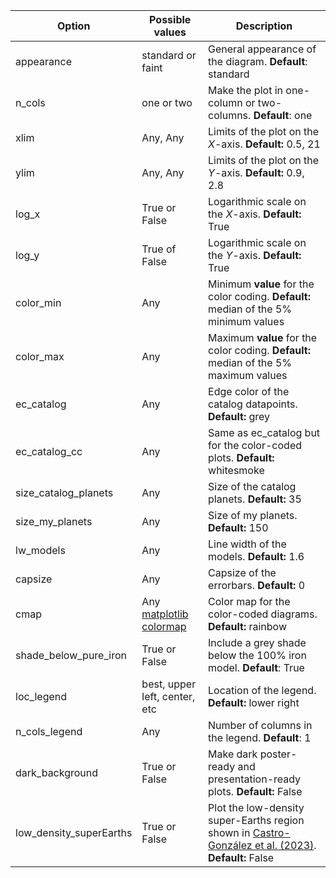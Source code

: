 | Option | Possible values | Description |
| ------------- | ------------- | ------------- |
| appearance | standard or faint| General appearance of the diagram. **Default**: standard |
| n_cols | one or two | Make the plot in one-column or two-columns. **Default**: one |
| xlim | Any, Any | Limits of the plot on the $X$-axis. **Default:** 0.5, 21 |
| ylim | Any, Any | Limits of the plot on the $Y$-axis. **Default:** 0.9, 2.8 |
| log_x | True or False | Logarithmic scale on the $X$-axis. **Default:** True |
| log_y | True of False| Logarithmic scale on the $Y$-axis. **Default:** True |
| color_min | Any | Minimum **value** for the color coding. **Default:** median of the 5% minimum values |
| color_max | Any | Maximum **value** for the color coding. **Default:** median of the 5% maximum values |
| ec_catalog | Any | Edge color of the catalog datapoints. **Default:** grey |
| ec_catalog_cc | Any | Same as ec_catalog but for the color-coded plots. **Default:** whitesmoke |
| size_catalog_planets | Any | Size of the catalog planets. **Default:** 35 |
| size_my_planets | Any | Size of my planets. **Default:** 150 |
| lw_models | Any | Line width of the models. **Default:** 1.6 |
| capsize | Any | Capsize of the errorbars. **Default:** 0 |
| cmap | Any [matplotlib colormap](https://matplotlib.org/stable/tutorials/colors/colormaps.html) | Color map for the color-coded diagrams. **Default:** rainbow |
| shade_below_pure_iron | True or False | Include a grey shade below the 100% iron model. **Default**: True |
| loc_legend | best, upper left, center, etc | Location of the legend. **Default:** lower right|
| n_cols_legend | Any | Number of columns in the legend. **Default**: 1 |
| dark_background | True or False | Make dark poster-ready and presentation-ready plots. **Default:** False|
| low_density_superEarths | True or False | Plot the low-density super-Earths region shown in [Castro-González et al. (2023)](https://ui.adsabs.harvard.edu/abs/2023arXiv230504922C/abstract). **Default:** False|

